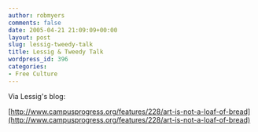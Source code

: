 ```yaml
---
author: robmyers
comments: false
date: 2005-04-21 21:09:09+00:00
layout: post
slug: lessig-tweedy-talk
title: Lessig & Tweedy Talk
wordpress_id: 396
categories:
- Free Culture
---
```


Via Lessig's blog:  
  
[http://www.campusprogress.org/features/228/art-is-not-a-loaf-of-bread](http://www.campusprogress.org/features/228/art-is-not-a-loaf-of-bread)

  


